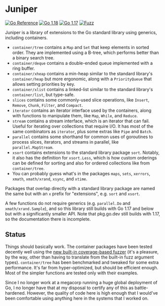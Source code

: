 # Juniper

[![Go Reference](https://pkg.go.dev/badge/github.com/bradenaw/juniper.svg)](https://bradenaw.github.io/juniper/)
[![Go 1.18](https://github.com/bradenaw/juniper/actions/workflows/go1.18.yml/badge.svg)](https://github.com/bradenaw/juniper/actions/workflows/go1.18.yml)
[![Go 1.17](https://github.com/bradenaw/juniper/actions/workflows/go1.17.yml/badge.svg)](https://github.com/bradenaw/juniper/actions/workflows/go1.17.yml)
[![Fuzz](https://github.com/bradenaw/juniper/actions/workflows/fuzz.yml/badge.svg)](https://github.com/bradenaw/juniper/actions/workflows/fuzz.yml)

Juniper is a library of extensions to the Go standard library using generics, including containers.

- `container/tree` contains a `Map` and `Set` that keep elements in sorted order. They are
  implemented using a B-tree, which performs better than a binary search tree.
- `container/deque` contains a double-ended queue implemented with a ring buffer.
- `container/xheap` contains a min-heap similar to the standard library's `container/heap` but
  more ergonomic, along with a `PriorityQueue` that allows setting priorities by key.
- `container/xlist` contains a linked-list similar to the standard library's `container/list`, but
  type-safe.
- `slices` contains some commonly-used slice operations, like `Insert`, `Remove`, `Chunk`, `Filter`,
  and `Compact`.
- `iterator` contains an iterator interface used by the containers, along with functions to
  manipulate them, like `Map`, `While`, and `Reduce`.
- `stream` contains a stream interface, which is an iterator that can fail. Useful for iterating
  over collections that require I/O. It has most of the same combinators as `iterator`, plus some
  extras like `Pipe` and `Batch`.
- `parallel` contains some shorthand for common uses of goroutines to process slices, iterators, and
  streams in parallel, like `parallel.MapStream`.
- `xsort` contains extensions to the standard library package `sort`. Notably, it also has the
  definition for `xsort.Less`, which is how custom orderings can be defined for sorting and also for
  ordered collections like from `container/tree`.
- You can probably guess what's in the packages `maps`, `sets`, `xerrors`, `xmath`, `xmath/xrand`,
  `xsync`, and `xtime`.

Packages that overlap directly with a standard library package are named the same but with an `x`
prefix for "extensions", e.g. `sort` and `xsort`.

A few functions do not require generics (e.g. `parallel.Do` and `xmath/xrand.Sample`), and so this
library still builds with Go 1.17 and below but with a significantly smaller API. Note that
pkg.go.dev still builds with 1.17, so the documentation there is incomplete.

## Status

Things should basically work. The container packages have been tested decently well using the [new
built-in coverage-based fuzzer](https://go.dev/doc/fuzz/) (it's a pleasure, by the way, other than
having to translate from the built-in fuzz argument types). `container/tree` has been benchmarked
and tweaked for some extra performance. It's far from hyper-optimized, but should be efficient
enough. Most of the simpler functions are tested only with their examples.

Since I no longer work at a megacorp running a huge global deployment of Go, I no longer have that
at my disposal to certify any of this as battle-hardened. However, the quality of code here is high
enough that I would've been comfortable using anything here in the systems that I worked on.
